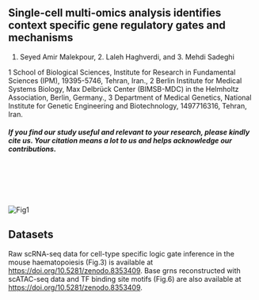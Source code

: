 ## Single-cell multi-omics analysis identifies context specific gene regulatory gates and mechanisms
1. Seyed Amir Malekpour, 2. Laleh Haghverdi, and 3. Mehdi Sadeghi
   
1 School of Biological Sciences, Institute for Research in Fundamental Sciences (IPM), 19395-5746, Tehran, Iran.,
2 Berlin Institute for Medical Systems Biology, Max Delbrück Center (BIMSB-MDC) in the Helmholtz Association, Berlin, Germany.,
3 Department of Medical Genetics, National Institute for Genetic Engineering and Biotechnology, 1497716316, Tehran, Iran.



##### If you find our study useful and relevant to your research, please kindly cite us. Your citation means a lot to us and helps acknowledge our contributions.
<br>
<br>
<br>
<br>

![Fig1](https://github.com/CompBioIPM/scGATE/assets/47293318/4be29239-0cd7-4871-aa01-18268ba7bb7d)

## Datasets
Raw scRNA-seq data for cell-type specific logic gate inference in the mouse haematopoiesis (Fig.3) is available at https://doi.org/10.5281/zenodo.8353409.
Base grns reconstructed with scATAC-seq data and TF binding site motifs (Fig.6) are also available at https://doi.org/10.5281/zenodo.8353409.



